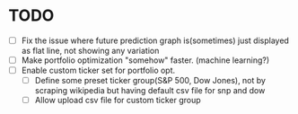 # TODO

- [ ] Fix the issue where future prediction graph is(sometimes) just displayed as flat line, not showing any variation
- [ ] Make portfolio optimization "somehow" faster. (machine learning?)
- [ ] Enable custom ticker set for portfolio opt.
    - [ ] Define some preset ticker group(S&P 500, Dow Jones), not by scraping wikipedia but having default csv file for snp and dow
    - [ ] Allow upload csv file for custom ticker group